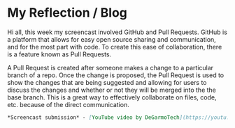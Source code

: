 # My Reflection / Blog
Hi all, this week my screencast involved GitHub and Pull Requests. GitHub is a platform that allows for easy open source sharing and communication, and for the most part with code. To create this ease of collaboration, there is a feature known as Pull Requests. 
 
A Pull Request is created after someone makes a change to a particular branch of a repo. Once the change is proposed, the Pull Request is used to show the changes that are being suggested and allowing for users to discuss the changes and whether or not they will be merged into the the base branch. This is a great way to effectively collaborate on files, code, etc. because of the direct communication. 

```markdown
*Screencast submission* - [YouTube video by DeGarmoTech](https://youtu.be/il-ZK9BmsQQ)
```


